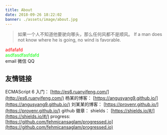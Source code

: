 ```yaml
---
title: About
date: 2018-09-26 18:22:02
banner: ./assets/image/about.jpg
---
```


>如果一个人不知道他要驶向哪头，那么任何风都不是顺风。
If a man does not know where he is going, no wind is favorable.

<html>
<head>
  <title></title>
  <style type="text/css">
  .aa {
      color: #0f0;
    }
  </style>
</head>
<body>
  <div style="color: #f00">adfafafd</div>
  <div class="aa">asdfasdfasfdafd</div>
  <div class="about_me">
  	<span>email</span>
  	<span>微信</span>
  	<span>QQ</span>
  </div>
</body>
<script type="text/javascript" src="./assets/js/methods.js"></script>
<script>
	console.log('asdfasfasfasdfasddf');
</script>
</html>

## 友情链接

ECMAScript 6 入门： [http://es6.ruanyifeng.com/](http://es6.ruanyifeng.com/)
杨某的博客： [https://angusyang9.github.io/](https://angusyang9.github.io/)
刘某某的博客： [https://provenr.github.io/](https://provenr.github.io/)
github 徽章：
shields： [https://shields.io/#/](https://shields.io/#/)
progress: [https://github.com/fehmicansaglam/progressed.io](https://github.com/fehmicansaglam/progressed.io)
